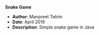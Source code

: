 **Snake Game**

* **Author**: Manpreet Tahim
* **Date**: April 2019
* **Description**: Simple snake game in Java
